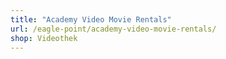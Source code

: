 ```yaml
---
title: "Academy Video Movie Rentals"
url: /eagle-point/academy-video-movie-rentals/
shop: Videothek
---
```

